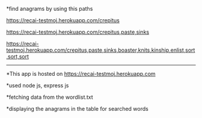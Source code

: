 
*find anagrams by using this paths

https://recai-testmoj.herokuapp.com/crepitus

https://recai-testmoj.herokuapp.com/crepitus,paste,sinks

https://recai-testmoj.herokuapp.com/crepitus,paste,sinks,boaster,knits,kinship,enlist,sort,sort,sort

------------------------------------------------------------------

*This app is hosted on https://recai-testmoj.herokuapp.com

*used node js, express js

*fetching data from the wordlist.txt

*displaying the anagrams in the table for searched words
